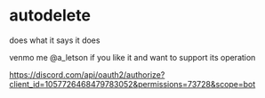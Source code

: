 # autodelete

does what it says it does

venmo me @a_letson if you like it and want to support its operation

https://discord.com/api/oauth2/authorize?client_id=1057726468479783052&permissions=73728&scope=bot